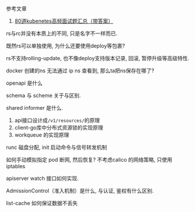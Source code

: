 参考文章

1. [80道kubenetes高频面试题汇总（带答案）](https://blog.51cto.com/yw666/4559012)

rs与rc并没有本质上的不同, 只是名字不一样而已.

既然rs可以单独使用, 为什么还要使用deploy等包裹? 

rs不支持rolling-update, 也不像deploy支持版本记录, 回滚, 暂停升级等高级特性.

docker 创建的ns 无法通过 ip ns 查看到, 那么ta把ns保存在哪了?

openapi 是什么

schema 与 scheme 关于与区别.

shared informer 是什么.

1. api接口设计成`/v1/resources/`的原理
2. client-go库中分布式资源锁的实现原理
3. workqueue 的实现原理

runc 磁盘分配, init 启动命令与信号转发机制

如何手动模拟指定 pod 断网, 然后恢复? 不考虑calico 的网络策略, 只使用 iptables

apiserver watch 接口如何实现.

AdmissionControl（准入机制）是什么, 与认证, 鉴权有什么区别.

list-cache 如何保证数据不丢失

